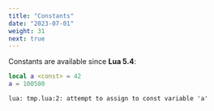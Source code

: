 ```yaml
---
title: "Constants"
date: "2023-07-01"
weight: 31
next: true
---
```


Constants are available since **Lua 5.4**:

```lua
local a <const> = 42
a = 100500
```

```console {.output}
lua: tmp.lua:2: attempt to assign to const variable 'a'
```
